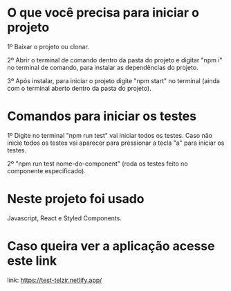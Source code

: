 # O que você precisa para iniciar o projeto

1º Baixar o projeto ou clonar.

2º Abrir o terminal de comando dentro da pasta do projeto e digitar "npm i" no terminal de comando, para instalar as dependências do projeto.

3º Após instalar, para iniciar o projeto digite "npm start" no terminal (ainda com o terminal aberto dentro da pasta do projeto).

# Comandos para iniciar os testes

1º Digite no terminal "npm run test" vai iniciar todos os testes. Caso não inicie todos os testes vai aparecer para pressionar a tecla "a" para iniciar os testes.

2º "npm run test nome-do-component" (roda os testes feito no componente especificado).

# Neste projeto foi usado

Javascript, React e Styled Components.

# Caso queira ver a aplicação acesse este link

link: <https://test-telzir.netlify.app/>

